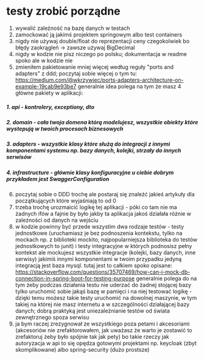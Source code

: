 # testy zrobić porządne
1. wywalić zależność na bazę danych w testach 
2. zamockować ją jakimś projektem springowym albo test containers
3. nigdy nie używaj double/float do reprezentacji ceny czegokolwiek bo błędy zaokrągleń -> zawsze używaj BigDecimal
4. nigdy w kodzie nie pisz niczego po polsku; dokumentacja w readme spoko ale w kodzie nie
5. zmieniłem pakietowanie mniej więcej według reguły "ports and adapters" z ddd; poczytaj sobie więcej o tym tu: https://medium.com/@wkrzywiec/ports-adapters-architecture-on-example-19cab9e93be7
generalnie idea polega na tym że masz 4 główne pakiety w aplikacji:
##### 1. api - kontrolery, exceptiony, dto
##### 2. domain - cała twoja domena którą modelujesz, wszystkie obiekty które wystepują w twoich procesach biznesowych 
##### 3. adapters - wszystkie klasy które służą do integracji z innymi komponentami systemu np. bazy danych, kolejki, strzały do innych serwisów
##### 4. infrastructure - głównie klasy konfiguracyjne u ciebie dobrym przykładem jest SwaggerConfiguration

6. poczytaj sobie o DDD trochę ale postaraj się znaleźć jakieś artykuły dla początkujących które wyjaśniają to od 0
7. trzeba trochę urozmaicić logikę tej aplikacji - póki co tam nie ma żadnych ifów a fajnie by było jakby ta aplikacja jakoś działała różnie w zależności od danych na wejściu
8. w kodzie powinny być przede wszystim dwa rodzaje testów - testy jednostkowe (uruchamiasz je bez podnoszenia kontekstu, tylko na mockach np. z biblioteki mockito, najpopularniejsza biblioteka do testów jednostkowych to junit) i testy integracyjne w których podnosisz pełny kontekst ale mockujesz wszystkie integracje (kolejki, bazy danych, inne serwisy) jakimiś innymi komponentami
w twoim przypadku jedyną integracją jest baza mysql. tutaj jest to całkiem spoko opisane: https://stackoverflow.com/questions/35707469/how-can-i-mock-db-connection-in-spring-boot-for-testing-purpose
generalnie polega do na tym żeby podczas działania testu nie uderzać do żadnej stojącej bazy tylko uruchomić sobie jakąś bazę w pamięci i na niej testować logikę - dzięki temu możesz takie testy uruchomić na dowolnej maszynie, w tym takiej na której nie masz internetu a w szczególności działającej bazy danych; dobrą praktyką jest uniezależnianie testów od świata zewnętrznego spoza serwisu
8. ja bym raczej zrezygnował ze wszystkiego poza petami i akcesoriami (akcesoriów nie zrefaktorowałem, jak uważasz że warto je zostawić to zrefaktoruj żeby było spójnie tak jak pety) bo takie rzeczy jak autoryzacja w api to się opędza gotowymi projektami np. keycloak (zbyt skomplikowane) albo spring-security (dużo prostsze)
